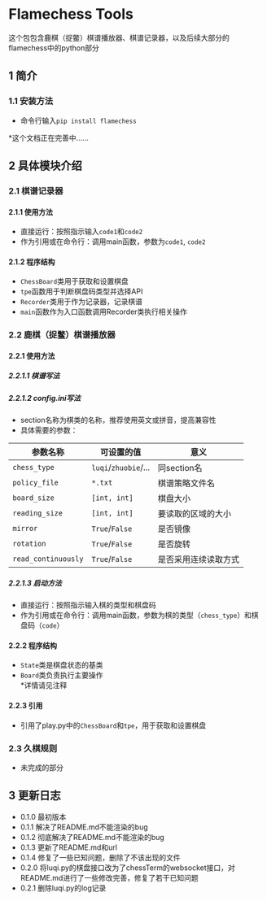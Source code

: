# Flamechess Tools
这个包包含鹿棋（捉鳖）棋谱播放器、棋谱记录器，以及后续大部分的flamechess中的python部分
## 1 简介
### 1.1 安装方法
* 命令行输入`pip install flamechess`

*这个文档正在完善中......
## 2 具体模块介绍
### 2.1 棋谱记录器
#### 2.1.1 使用方法
* 直接运行：按照指示输入`code1`和`code2`
* 作为引用或在命令行：调用main函数，参数为`code1`, `code2`
#### 2.1.2 程序结构
* `ChessBoard`类用于获取和设置棋盘
* `tpe`函数用于判断棋盘码类型并选择API
* `Recorder`类用于作为记录器，记录棋谱
* `main`函数作为入口函数调用Recorder类执行相关操作
### 2.2 鹿棋（捉鳖）棋谱播放器
#### 2.2.1 使用方法
##### 2.2.1.1 棋谱写法
##### 2.2.1.2 config.ini写法
* section名称为棋类的名称，推荐使用英文或拼音，提高兼容性
* 具体需要的参数： 

| 参数名称 | 可设置的值 | 意义 |
| ------ | -------- | ---- |
| `chess_type` | `luqi`/`zhuobie`/... | 同section名 |
| `policy_file` | `*.txt` | 棋谱策略文件名 |
| `board_size` | `[int, int]` | 棋盘大小 |
| `reading_size` | `[int, int]` | 要读取的区域的大小 |
| `mirror` | `True`/`False` | 是否镜像 |
| `rotation` | `True`/`False` | 是否旋转 |
| `read_continuously` | `True`/`False` | 是否采用连续读取方式 |


##### 2.2.1.3 启动方法
* 直接运行：按照指示输入棋的类型和棋盘码
* 作为引用或在命令行：调用main函数，参数为棋的类型（`chess_type`）和棋盘码（`code`）
#### 2.2.2 程序结构
* `State`类是棋盘状态的基类
* `Board`类负责执行主要操作  
*详情请见注释
#### 2.2.3 引用
* 引用了play.py中的`ChessBoard`和`tpe`，用于获取和设置棋盘
### 2.3 久棋规则
* 未完成的部分
## 3 更新日志
* 0.1.0 最初版本
* 0.1.1 解决了README.md不能渲染的bug
* 0.1.2 彻底解决了README.md不能渲染的bug
* 0.1.3 更新了README.md和url
* 0.1.4 修复了一些已知问题，删除了不该出现的文件
* 0.2.0 将luqi.py的棋盘接口改为了chessTerm的websocket接口，对README.md进行了一些修改完善，修复了若干已知问题
* 0.2.1 删除luqi.py的log记录